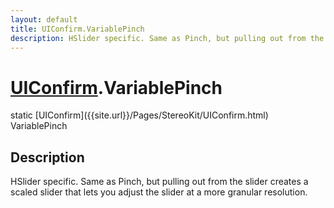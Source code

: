 ```yaml
---
layout: default
title: UIConfirm.VariablePinch
description: HSlider specific. Same as Pinch, but pulling out from the slider creates a scaled slider that lets you adjust the slider at a more granular resolution.
---
```

# [UIConfirm]({{site.url}}/Pages/StereoKit/UIConfirm.html).VariablePinch

<div class='signature' markdown='1'>
static [UIConfirm]({{site.url}}/Pages/StereoKit/UIConfirm.html) VariablePinch
</div>

## Description
HSlider specific. Same as Pinch, but pulling out from the
slider creates a scaled slider that lets you adjust the slider at a
more granular resolution.

